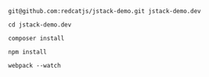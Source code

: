     git@github.com:redcatjs/jstack-demo.git jstack-demo.dev

    cd jstack-demo.dev

    composer install

    npm install

    webpack --watch
